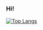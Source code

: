 ### Hi!

[![Top Langs](https://github-readme-stats.vercel.app/api/top-langs/?username=yuchiyama8712)](https://github.com/anuraghazra/github-readme-stats)

<!--
**yuchiyama8712/yuchiyama8712** is a ✨ _special_ ✨ repository because its `README.md` (this file) appears on your GitHub profile.

Here are some ideas to get you started:

- 🔭 I’m currently working on ...
- 🌱 I’m currently learning ...
- 👯 I’m looking to collaborate on ...
- 🤔 I’m looking for help with ...
- 💬 Ask me about ...
- 📫 How to reach me: ...
- 😄 Pronouns: ...
- ⚡ Fun fact: ...
-->
